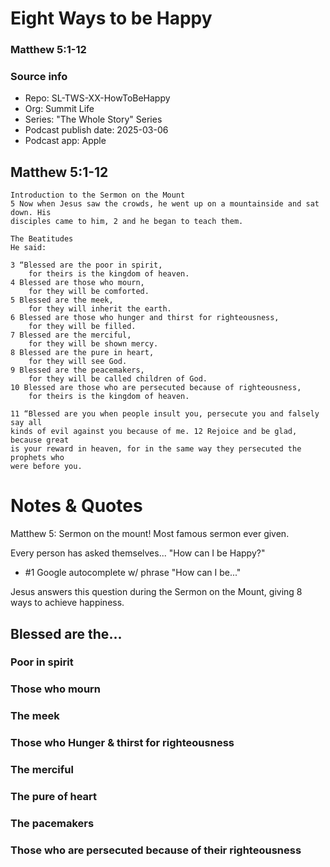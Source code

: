 
# Eight Ways to be Happy
### Matthew 5:1-12

### Source info

- Repo: SL-TWS-XX-HowToBeHappy
- Org: Summit Life
- Series: "The Whole Story" Series
- Podcast publish date: 2025-03-06
- Podcast app: Apple

<!-- Comment -->
## Matthew 5:1-12
```
Introduction to the Sermon on the Mount
5 Now when Jesus saw the crowds, he went up on a mountainside and sat down. His
disciples came to him, 2 and he began to teach them.

The Beatitudes
He said:

3 “Blessed are the poor in spirit,
    for theirs is the kingdom of heaven.
4 Blessed are those who mourn,
    for they will be comforted.
5 Blessed are the meek,
    for they will inherit the earth.
6 Blessed are those who hunger and thirst for righteousness,
    for they will be filled.
7 Blessed are the merciful,
    for they will be shown mercy.
8 Blessed are the pure in heart,
    for they will see God.
9 Blessed are the peacemakers,
    for they will be called children of God.
10 Blessed are those who are persecuted because of righteousness,
    for theirs is the kingdom of heaven.

11 “Blessed are you when people insult you, persecute you and falsely say all
kinds of evil against you because of me. 12 Rejoice and be glad, because great
is your reward in heaven, for in the same way they persecuted the prophets who
were before you.
```

# Notes & Quotes

Matthew 5: Sermon on the mount! Most famous sermon ever given.

Every person has asked themselves... "How can I be Happy?"
- #1 Google autocomplete w/ phrase "How can I be..."

Jesus answers this question during the Sermon on the Mount, giving 8 ways to
achieve happiness.

## Blessed are the...

### Poor in spirit

### Those who mourn

### The meek

### Those who Hunger & thirst for righteousness

### The merciful

### The pure of heart

### The pacemakers

### Those who are persecuted because of their righteousness


